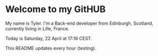 # Welcome to my GitHUB 

My name is Tyler. I'm a Back-end developer from Edinburgh, Scotland, currently living in Lille, France. 

Today is Saturday, 22 April at 17:16 CEST.

This README updates every hour (testing).